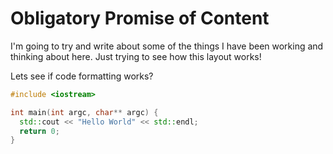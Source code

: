 # Obligatory Promise of Content
I'm going to try and write about some of the things I have been working and
thinking about here. Just trying to see how this layout works!

Lets see if code formatting works?
```c++
#include <iostream>

int main(int argc, char** argc) {
  std::cout << "Hello World" << std::endl;
  return 0;
}
```
